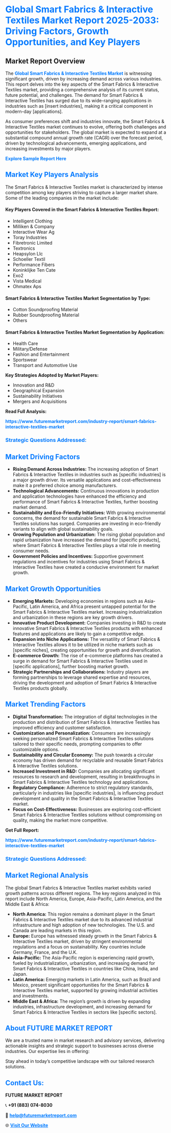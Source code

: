 <h1 style="color: #007BFF;">Global Smart Fabrics & Interactive Textiles Market Report 2025-2033: Driving Factors, Growth Opportunities, and Key Players</h1>

<section id="overview">
<h2>Market Report Overview</h2>
<p>The <a href="https://www.futuremarketreport.com/industry-report/smart-fabrics-interactive-textiles-market" style="color: #007BFF; text-decoration: none;"><strong>Global Smart Fabrics & Interactive Textiles Market</strong></a> is witnessing significant growth, driven by increasing demand across various industries. This report delves into the key aspects of the Smart Fabrics & Interactive Textiles market, providing a comprehensive analysis of its current status, future potential, and challenges. The demand for Smart Fabrics & Interactive Textiles has surged due to its wide-ranging applications in industries such as [insert industries], making it a critical component in modern-day [applications].</p>
<p>As consumer preferences shift and industries innovate, the Smart Fabrics & Interactive Textiles market continues to evolve, offering both challenges and opportunities for stakeholders. The global market is expected to expand at a substantial compound annual growth rate (CAGR) over the forecast period, driven by technological advancements, emerging applications, and increasing investments by major players.</p>
</section>

<section id="overview">
<p><a href="https://www.futuremarketreport.com/request-sample/reportId=30514" style="color: #007BFF; text-decoration: none;"><strong>Explore Sample Report Here</strong></a></p>
</section>

<section id="key-players">
<h2 style="color: #007BFF;">Market Key Players Analysis</h2>
<p>The Smart Fabrics & Interactive Textiles market is characterized by intense competition among key players striving to capture a larger market share. Some of the leading companies in the market include:</p>
<h4>Key Players Covered in the Smart Fabrics & Interactive Textiles Report:</h4>
<ul><li>Intelligent Clothing</li><li>Milliken &amp; Company</li><li>Interactive Wear Ag</li><li>Toray Industries</li><li>Fibretronic Limited</li><li>Textronics</li><li>Heapsylon Llc</li><li>Schoeller Textil</li><li>Performance Fibers</li><li>Koninklijke Ten Cate</li><li>Exo2</li><li>Vista Medical</li><li>Ohmatex Aps</li></ul>
<h4>Smart Fabrics & Interactive Textiles Market Segmentation by Type:</h4>
<ul><li>Cotton Soundproofing Material</li><li>Rubber Soundproofing Material</li><li>Others</li></ul>

<h4>Smart Fabrics & Interactive Textiles Market Segmentation by Application:</h4>
<ul><li>Health Care</li><li>Military/Defense</li><li>Fashion and Entertainment</li><li>Sportswear</li><li>Transport and Automotive Use</li></ul>
<p><strong>Key Strategies Adopted by Market Players:</strong></p>
<ul>
<li>Innovation and R&D</li>
<li>Geographical Expansion</li>
<li>Sustainability Initiatives</li>
<li>Mergers and Acquisitions</li>
</ul>
</section>

<section>
<p><strong>Read Full Analysis: </strong></p><a href="https://www.futuremarketreport.com/industry-report/smart-fabrics-interactive-textiles-market" style="color: #007BFF; text-decoration: none;"><strong>https://www.futuremarketreport.com/industry-report/smart-fabrics-interactive-textiles-market</strong></a>
<h3 style="color: #007BFF;">Strategic Questions Addressed:</h3>
</section>

<section id="driving-factors">
<h2 style="color: #007BFF;">Market Driving Factors</h2>
<ul>
<li><strong>Rising Demand Across Industries:</strong> The increasing adoption of Smart Fabrics & Interactive Textiles in industries such as [specific industries] is a major growth driver. Its versatile applications and cost-effectiveness make it a preferred choice among manufacturers.</li>
<li><strong>Technological Advancements:</strong> Continuous innovations in production and application technologies have enhanced the efficiency and performance of Smart Fabrics & Interactive Textiles, further boosting market demand.</li>
<li><strong>Sustainability and Eco-Friendly Initiatives:</strong> With growing environmental concerns, the demand for sustainable Smart Fabrics & Interactive Textiles solutions has surged. Companies are investing in eco-friendly variants to align with global sustainability goals.</li>
<li><strong>Growing Population and Urbanization:</strong> The rising global population and rapid urbanization have increased the demand for [specific products], where Smart Fabrics & Interactive Textiles plays a vital role in meeting consumer needs.</li>
<li><strong>Government Policies and Incentives:</strong> Supportive government regulations and incentives for industries using Smart Fabrics & Interactive Textiles have created a conducive environment for market growth.</li>
</ul>
</section>

<section id="growth-opportunities">
<h2 style="color: #007BFF;">Market Growth Opportunities</h2>
<ul>
<li><strong>Emerging Markets:</strong> Developing economies in regions such as Asia-Pacific, Latin America, and Africa present untapped potential for the Smart Fabrics & Interactive Textiles market. Increasing industrialization and urbanization in these regions are key growth drivers.</li>
<li><strong>Innovative Product Development:</strong> Companies investing in R&D to create innovative Smart Fabrics & Interactive Textiles products with enhanced features and applications are likely to gain a competitive edge.</li>
<li><strong>Expansion into Niche Applications:</strong> The versatility of Smart Fabrics & Interactive Textiles allows it to be utilized in niche markets such as [specific niches], creating opportunities for growth and diversification.</li>
<li><strong>E-commerce Growth:</strong> The rise of e-commerce platforms has created a surge in demand for Smart Fabrics & Interactive Textiles used in [specific applications], further boosting market growth.</li>
<li><strong>Strategic Partnerships and Collaborations:</strong> Industry players are forming partnerships to leverage shared expertise and resources, driving the development and adoption of Smart Fabrics & Interactive Textiles products globally.</li>
</ul>
</section>

<section id="trending-factors">
<h2 style="color: #007BFF;">Market Trending Factors</h2>
<ul>
<li><strong>Digital Transformation:</strong> The integration of digital technologies in the production and distribution of Smart Fabrics & Interactive Textiles has improved efficiency and customer satisfaction.</li>
<li><strong>Customization and Personalization:</strong> Consumers are increasingly seeking personalized Smart Fabrics & Interactive Textiles solutions tailored to their specific needs, prompting companies to offer customizable options.</li>
<li><strong>Sustainability and Circular Economy:</strong> The push towards a circular economy has driven demand for recyclable and reusable Smart Fabrics & Interactive Textiles solutions.</li>
<li><strong>Increased Investment in R&D:</strong> Companies are allocating significant resources to research and development, resulting in breakthroughs in Smart Fabrics & Interactive Textiles technology and applications.</li>
<li><strong>Regulatory Compliance:</strong> Adherence to strict regulatory standards, particularly in industries like [specific industries], is influencing product development and quality in the Smart Fabrics & Interactive Textiles market.</li>
<li><strong>Focus on Cost-Effectiveness:</strong> Businesses are exploring cost-efficient Smart Fabrics & Interactive Textiles solutions without compromising on quality, making the market more competitive.</li>
</ul>
</section>

<section>
<p><strong>Get Full Report: </strong></p><a href="https://www.futuremarketreport.com/industry-report/smart-fabrics-interactive-textiles-market" style="color: #007BFF; text-decoration: none;"><strong>https://www.futuremarketreport.com/industry-report/smart-fabrics-interactive-textiles-market</strong></a>
<h3 style="color: #007BFF;">Strategic Questions Addressed:</h3>
</section>


<section id="regional-analysis">
<h2 style="color: #007BFF;">Market Regional Analysis</h2>
<p>The global Smart Fabrics & Interactive Textiles market exhibits varied growth patterns across different regions. The key regions analyzed in this report include North America, Europe, Asia-Pacific, Latin America, and the Middle East & Africa:</p>
<ul>
<li><strong>North America:</strong> This region remains a dominant player in the Smart Fabrics & Interactive Textiles market due to its advanced industrial infrastructure and high adoption of new technologies. The U.S. and Canada are leading markets in this region.</li>
<li><strong>Europe:</strong> Europe has witnessed steady growth in the Smart Fabrics & Interactive Textiles market, driven by stringent environmental regulations and a focus on sustainability. Key countries include Germany, France, and the U.K.</li>
<li><strong>Asia-Pacific:</strong> The Asia-Pacific region is experiencing rapid growth, fueled by industrialization, urbanization, and increasing demand for Smart Fabrics & Interactive Textiles in countries like China, India, and Japan.</li>
<li><strong>Latin America:</strong> Emerging markets in Latin America, such as Brazil and Mexico, present significant opportunities for the Smart Fabrics & Interactive Textiles market, supported by growing industrial activities and investments.</li>
<li><strong>Middle East & Africa:</strong> The region’s growth is driven by expanding industries, infrastructure development, and increasing demand for Smart Fabrics & Interactive Textiles in sectors like [specific sectors].</li>
</ul>
</section>

<footer>
<h2 style="color: #007BFF;">About FUTURE MARKET REPORT</h2>
<p>We are a trusted name in market research and advisory services, delivering actionable insights and strategic support to businesses across diverse industries. Our expertise lies in offering:</p>

<p>Stay ahead in today’s competitive landscape with our tailored research solutions.</p>

<h2 style="color: #007BFF;">Contact Us:</h2>
<p><strong>FUTURE MARKET REPORT</strong></p>
<p>📞 <strong>+91 (883) 074-8030</strong></p>
<p>📧 <strong><a href="mailto:help@futuremarketreport.com" style="color: #007BFF;">help@futuremarketreport.com</a></strong></p>
<p>🌐 <strong><a href="https://www.futuremarketreport.com/" style="color: #007BFF;">Visit Our Website</a></strong></p>
</footer>